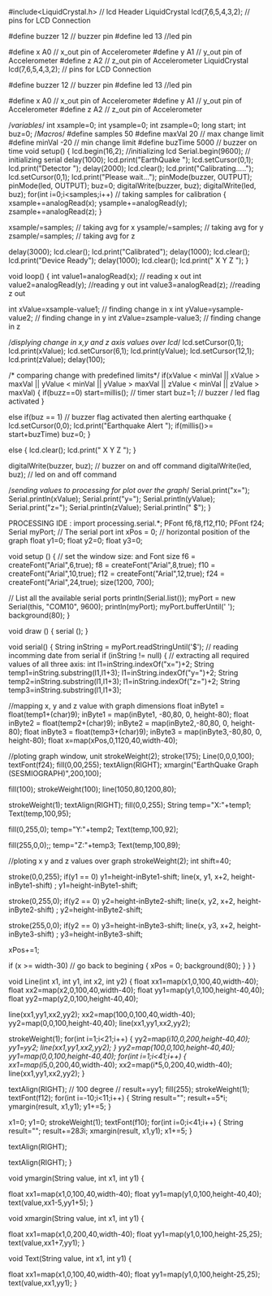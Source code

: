 #include<LiquidCrystal.h> // lcd Header
LiquidCrystal lcd(7,6,5,4,3,2); // pins for LCD Connection

#define buzzer 12 // buzzer pin
#define led 13 //led pin

#define x A0 // x_out pin of Accelerometer
#define y A1 // y_out pin of Accelerometer
#define z A2 // z_out pin of Accelerometer
LiquidCrystal lcd(7,6,5,4,3,2); // pins for LCD Connection

#define buzzer 12 // buzzer pin
#define led 13 //led pin

#define x A0 // x_out pin of Accelerometer
#define y A1 // y_out pin of Accelerometer
#define z A2 // z_out pin of Accelerometer

/*variables*/
int xsample=0;
int ysample=0;
int zsample=0;
long start;
int buz=0;
/*Macros*/
#define samples 50
#define maxVal 20 // max change limit
#define minVal -20 // min change limit
#define buzTime 5000 // buzzer on time
void setup()
{
lcd.begin(16,2); //initializing lcd
Serial.begin(9600); // initializing serial
delay(1000);
lcd.print("EarthQuake ");
lcd.setCursor(0,1);
lcd.print("Detector ");
delay(2000);
lcd.clear();
lcd.print("Calibrating.....");
lcd.setCursor(0,1);
lcd.print("Please wait...");
pinMode(buzzer, OUTPUT);
pinMode(led, OUTPUT);
buz=0;
digitalWrite(buzzer, buz);
digitalWrite(led, buz);
for(int i=0;i<samples;i++) // taking samples for calibration
{
xsample+=analogRead(x);
ysample+=analogRead(y);
zsample+=analogRead(z);
}

xsample/=samples; // taking avg for x
ysample/=samples; // taking avg for y
zsample/=samples; // taking avg for z

delay(3000);
lcd.clear();
lcd.print("Calibrated");
delay(1000);
lcd.clear();
lcd.print("Device Ready");
delay(1000);
lcd.clear();
lcd.print(" X Y Z ");
}

void loop()
{
int value1=analogRead(x); // reading x out
int value2=analogRead(y); //reading y out
int value3=analogRead(z); //reading z out

int xValue=xsample-value1; // finding change in x
int yValue=ysample-value2; // finding change in y
int zValue=zsample-value3; // finding change in z

/*displying change in x,y and z axis values over lcd*/
lcd.setCursor(0,1);
lcd.print(xValue);
lcd.setCursor(6,1);
lcd.print(yValue);
lcd.setCursor(12,1);
lcd.print(zValue);
delay(100);

/* comparing change with predefined limits*/
if(xValue < minVal || xValue > maxVal || yValue < minVal || yValue > maxVal || zValue < minVal || zValue > maxVal)
{
if(buzz==0)
start=millis(); // timer start
buz=1; // buzzer / led flag activated
}

else if(buz == 1) // buzzer flag activated then alerting earthquake
{
lcd.setCursor(0,0);
lcd.print("Earthquake Alert ");
if(millis()>= start+buzTime)
buz=0;
}

else
{
lcd.clear();
lcd.print(" X Y Z ");
}

digitalWrite(buzzer, buz); // buzzer on and off command
digitalWrite(led, buz); // led on and off command

/*sending values to processing for plot over the graph*/
Serial.print("x=");
Serial.println(xValue);
Serial.print("y=");
Serial.println(yValue);
Serial.print("z=");
Serial.println(zValue);
Serial.println(" $");
}




PROCESSING IDE :
import processing.serial.*;
PFont f6,f8,f12,f10;
PFont f24;
Serial myPort; // The serial port
int xPos = 0; // horizontal position of the graph
float y1=0;
float y2=0;
float y3=0;

void setup ()
{
// set the window size: and Font size
f6 = createFont("Arial",6,true);
f8 = createFont("Arial",8,true);
f10 = createFont("Arial",10,true);
f12 = createFont("Arial",12,true);
f24 = createFont("Arial",24,true);
size(1200, 700);

// List all the available serial ports
println(Serial.list());
myPort = new Serial(this, "COM10", 9600);
println(myPort);
myPort.bufferUntil(' ');
background(80);
}

void draw ()
{
serial ();
}

void serial()
{
String inString = myPort.readStringUntil('$'); // reading incomming date from serial
if (inString != null)
{
// extracting all required values of all three axis:
int l1=inString.indexOf("x=")+2;
String temp1=inString.substring(l1,l1+3);
l1=inString.indexOf("y=")+2;
String temp2=inString.substring(l1,l1+3);
l1=inString.indexOf("z=")+2;
String temp3=inString.substring(l1,l1+3);

//mapping x, y and z value with graph dimensions
float inByte1 = float(temp1+(char)9);
inByte1 = map(inByte1, -80,80, 0, height-80);
float inByte2 = float(temp2+(char)9);
inByte2 = map(inByte2,-80,80, 0, height-80);
float inByte3 = float(temp3+(char)9);
inByte3 = map(inByte3,-80,80, 0, height-80);
float x=map(xPos,0,1120,40,width-40);

//ploting graph window, unit
strokeWeight(2);
stroke(175);
Line(0,0,0,100);
textFont(f24);
fill(0,00,255);
textAlign(RIGHT);
xmargin("EarthQuake Graph (SESMIOGRAPH)",200,100);

fill(100);
strokeWeight(100);
line(1050,80,1200,80);

strokeWeight(1);
textAlign(RIGHT);
fill(0,0,255);
String temp="X:"+temp1;
Text(temp,100,95);

fill(0,255,0);
temp="Y:"+temp2;
Text(temp,100,92);

fill(255,0,0);;
temp="Z:"+temp3;
Text(temp,100,89);


//ploting x y and z values over graph
strokeWeight(2);
int shift=40;

stroke(0,0,255);
if(y1 == 0)
y1=height-inByte1-shift;
line(x, y1, x+2, height-inByte1-shift) ;
y1=height-inByte1-shift;

stroke(0,255,0);
if(y2 == 0)
y2=height-inByte2-shift;
line(x, y2, x+2, height-inByte2-shift) ;
y2=height-inByte2-shift;

stroke(255,0,0);
if(y2 == 0)
y3=height-inByte3-shift;
line(x, y3, x+2, height-inByte3-shift) ;
y3=height-inByte3-shift;

xPos+=1;

if (x >= width-30) // go back to begining
{
xPos = 0;
background(80);
}
}
}

void Line(int x1, int y1, int x2, int y2)
{
float xx1=map(x1,0,100,40,width-40);
float xx2=map(x2,0,100,40,width-40);
float yy1=map(y1,0,100,height-40,40);
float yy2=map(y2,0,100,height-40,40);

line(xx1,yy1,xx2,yy2);
xx2=map(100,0,100,40,width-40);
yy2=map(0,0,100,height-40,40);
line(xx1,yy1,xx2,yy2);

strokeWeight(1);
for(int i=1;i<21;i++)
{
yy2=map(i*10,0,200,height-40,40);
yy1=yy2;
line(xx1,yy1,xx2,yy2);
}
yy2=map(100,0,100,height-40,40);
yy1=map(0,0,100,height-40,40);
for(int i=1;i<41;i++)
{
xx1=map(i*5,0,200,40,width-40);
xx2=map(i*5,0,200,40,width-40);
line(xx1,yy1,xx2,yy2);
}

textAlign(RIGHT); // 100 degree
// result+=yy1;
fill(255);
strokeWeight(1);
textFont(f12);
for(int i=-10;i<11;i++)
{
String result="";
result+=5*i;
ymargin(result, x1,y1);
y1+=5;
}

x1=0;
y1=0;
strokeWeight(1);
textFont(f10);
for(int i=0;i<41;i++)
{
String result="";
result+=28*3*i;
xmargin(result, x1,y1);
x1+=5;
}

textAlign(RIGHT);

textAlign(RIGHT);
}

void ymargin(String value, int x1, int y1)
{

float xx1=map(x1,0,100,40,width-40);
float yy1=map(y1,0,100,height-40,40);
text(value,xx1-5,yy1+5);
}

void xmargin(String value, int x1, int y1)
{

float xx1=map(x1,0,200,40,width-40);
float yy1=map(y1,0,100,height-25,25);
text(value,xx1+7,yy1);
}

void Text(String value, int x1, int y1)
{

float xx1=map(x1,0,100,40,width-40);
float yy1=map(y1,0,100,height-25,25);
text(value,xx1,yy1);
}
